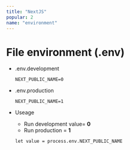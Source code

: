 ```yaml
---
title: "NextJS"
popular: 2
name: "environment"
---
```


# File environment (.env)

- .env.development

  ```
  NEXT_PUBLIC_NAME=0
  ```

- .env.production

  ```
  NEXT_PUBLIC_NAME=1
  ```

- Useage

  - Run development value= **0**
  - Run production = **1**

  ```
  let value = process.env.NEXT_PUBLIC_NAME
  ```
